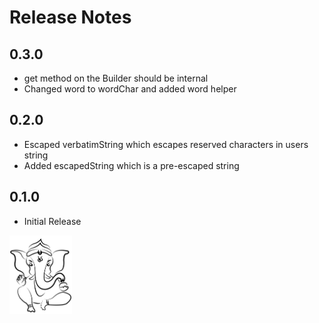 Release Notes
=============

## 0.3.0
* get method on the Builder should be internal
* Changed word to wordChar and added word helper

## 0.2.0
* Escaped verbatimString which escapes reserved characters in users string
* Added escapedString which is a pre-escaped string

## 0.1.0
* Initial Release

<img src="./ganapati.png" width="100" />
